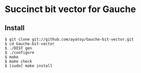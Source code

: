 # Succinct bit vector for Gauche

## Install

    $ git clone git://github.com/ayatoy/Gauche-bit-vector.git
    $ cd Gauche-bit-vector
    $ ./DIST gen
    $ ./configure
    $ make
    $ make check
    $ [sudo] make install
